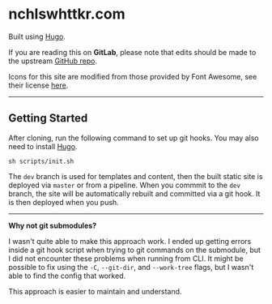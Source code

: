 # nchlswhttkr.com

Built using [Hugo](https://gohugo.io/).

If you are reading this on **GitLab**, please note that edits should be made to the upstream [GitHub repo](https://github.com/nchlswhttkr.github.io/).

Icons for this site are modified from those provided by Font Awesome, see their license [here](https://fontawesome.com/license/free/).

---

## Getting Started

After cloning, run the following command to set up git hooks. You may also need to install [Hugo](https://gohugo.io/install/).

```
sh scripts/init.sh
```

The `dev` branch is used for templates and content, then the built static site is deployed via `master` or from a pipeline. When you commmit to the `dev` branch, the site will be automatically rebuilt and committed via a git hook. It is then deployed when you push.

---

**Why not git submodules?**

I wasn't quite able to make this approach work. I ended up getting errors inside a git hook script when trying to git commands on the submodule, but I did not encounter these problems when running from CLI. It might be possible to fix using the `-C`, `--git-dir`, and `--work-tree` flags, but I wasn't able to find the config that worked.

This approach is easier to maintain and understand.
